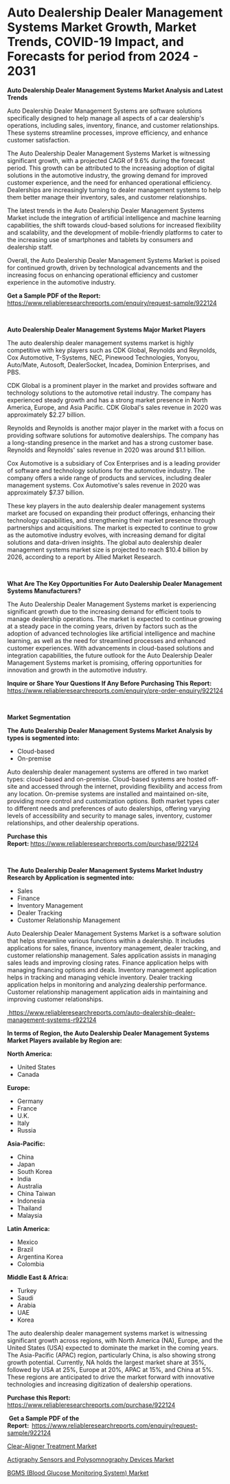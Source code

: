 <p><h1>Auto Dealership Dealer Management Systems Market Growth, Market Trends, COVID-19 Impact, and Forecasts for period from 2024 - 2031</h1></p><p><strong>Auto Dealership Dealer Management Systems Market Analysis and Latest Trends</strong></p>
<p><p>Auto Dealership Dealer Management Systems are software solutions specifically designed to help manage all aspects of a car dealership's operations, including sales, inventory, finance, and customer relationships. These systems streamline processes, improve efficiency, and enhance customer satisfaction.</p><p>The Auto Dealership Dealer Management Systems Market is witnessing significant growth, with a projected CAGR of 9.6% during the forecast period. This growth can be attributed to the increasing adoption of digital solutions in the automotive industry, the growing demand for improved customer experience, and the need for enhanced operational efficiency. Dealerships are increasingly turning to dealer management systems to help them better manage their inventory, sales, and customer relationships.</p><p>The latest trends in the Auto Dealership Dealer Management Systems Market include the integration of artificial intelligence and machine learning capabilities, the shift towards cloud-based solutions for increased flexibility and scalability, and the development of mobile-friendly platforms to cater to the increasing use of smartphones and tablets by consumers and dealership staff.</p><p>Overall, the Auto Dealership Dealer Management Systems Market is poised for continued growth, driven by technological advancements and the increasing focus on enhancing operational efficiency and customer experience in the automotive industry.</p></p>
<p><strong>Get a Sample PDF of the Report:&nbsp;</strong> <a href="https://www.reliableresearchreports.com/enquiry/request-sample/922124">https://www.reliableresearchreports.com/enquiry/request-sample/922124</a></p>
<p>&nbsp;</p>
<p><strong>Auto Dealership Dealer Management Systems Major Market Players</strong></p>
<p><p>The auto dealership dealer management systems market is highly competitive with key players such as CDK Global, Reynolds and Reynolds, Cox Automotive, T-Systems, NEC, Pinewood Technologies, Yonyou, Auto/Mate, Autosoft, DealerSocket, Incadea, Dominion Enterprises, and PBS. </p><p>CDK Global is a prominent player in the market and provides software and technology solutions to the automotive retail industry. The company has experienced steady growth and has a strong market presence in North America, Europe, and Asia Pacific. CDK Global's sales revenue in 2020 was approximately $2.27 billion.</p><p>Reynolds and Reynolds is another major player in the market with a focus on providing software solutions for automotive dealerships. The company has a long-standing presence in the market and has a strong customer base. Reynolds and Reynolds' sales revenue in 2020 was around $1.1 billion.</p><p>Cox Automotive is a subsidiary of Cox Enterprises and is a leading provider of software and technology solutions for the automotive industry. The company offers a wide range of products and services, including dealer management systems. Cox Automotive's sales revenue in 2020 was approximately $7.37 billion.</p><p>These key players in the auto dealership dealer management systems market are focused on expanding their product offerings, enhancing their technology capabilities, and strengthening their market presence through partnerships and acquisitions. The market is expected to continue to grow as the automotive industry evolves, with increasing demand for digital solutions and data-driven insights. The global auto dealership dealer management systems market size is projected to reach $10.4 billion by 2026, according to a report by Allied Market Research.</p></p>
<p>&nbsp;</p>
<p><strong>What Are The Key Opportunities For Auto Dealership Dealer Management Systems Manufacturers?</strong></p>
<p><p>The Auto Dealership Dealer Management Systems market is experiencing significant growth due to the increasing demand for efficient tools to manage dealership operations. The market is expected to continue growing at a steady pace in the coming years, driven by factors such as the adoption of advanced technologies like artificial intelligence and machine learning, as well as the need for streamlined processes and enhanced customer experiences. With advancements in cloud-based solutions and integration capabilities, the future outlook for the Auto Dealership Dealer Management Systems market is promising, offering opportunities for innovation and growth in the automotive industry.</p></p>
<p><strong>Inquire or Share Your Questions If Any Before Purchasing This Report:</strong> <a href="https://www.reliableresearchreports.com/enquiry/pre-order-enquiry/922124">https://www.reliableresearchreports.com/enquiry/pre-order-enquiry/922124</a></p>
<p>&nbsp;</p>
<p><strong>Market Segmentation</strong></p>
<p><strong>The Auto Dealership Dealer Management Systems Market Analysis by types is segmented into:</strong></p>
<p><ul><li>Cloud-based</li><li>On-premise</li></ul></p>
<p><p>Auto dealership dealer management systems are offered in two market types: cloud-based and on-premise. Cloud-based systems are hosted off-site and accessed through the internet, providing flexibility and access from any location. On-premise systems are installed and maintained on-site, providing more control and customization options. Both market types cater to different needs and preferences of auto dealerships, offering varying levels of accessibility and security to manage sales, inventory, customer relationships, and other dealership operations.</p></p>
<p><strong>Purchase this Report:&nbsp;</strong><a href="https://www.reliableresearchreports.com/purchase/922124">https://www.reliableresearchreports.com/purchase/922124</a></p>
<p>&nbsp;</p>
<p><strong>The Auto Dealership Dealer Management Systems Market Industry Research by Application is segmented into:</strong></p>
<p><ul><li>Sales</li><li>Finance</li><li>Inventory Management</li><li>Dealer Tracking</li><li>Customer Relationship Management</li></ul></p>
<p><p>Auto Dealership Dealer Management Systems Market is a software solution that helps streamline various functions within a dealership. It includes applications for sales, finance, inventory management, dealer tracking, and customer relationship management. Sales application assists in managing sales leads and improving closing rates. Finance application helps with managing financing options and deals. Inventory management application helps in tracking and managing vehicle inventory. Dealer tracking application helps in monitoring and analyzing dealership performance. Customer relationship management application aids in maintaining and improving customer relationships.</p></p>
<p><a href="https://www.reliableresearchreports.com/auto-dealership-dealer-management-systems-r922124">&nbsp;https://www.reliableresearchreports.com/auto-dealership-dealer-management-systems-r922124</a></p>
<p><strong>In terms of Region, the Auto Dealership Dealer Management Systems Market Players available by Region are:</strong></p>
<p>
    <p> <strong> North America: </strong>
        <ul>
            <li>United States</li>
            <li>Canada</li>
        </ul>
        </p> 
    <p> <strong> Europe: </strong>
        <ul>
            <li>Germany</li>
            <li>France</li>
            <li>U.K.</li>
            <li>Italy</li>
            <li>Russia</li>
        </ul>
        </p> 
    <p> <strong> Asia-Pacific: </strong>
        <ul>
            <li>China</li>
            <li>Japan</li>
            <li>South Korea</li>
            <li>India</li>
            <li>Australia</li>
            <li>China Taiwan</li>
            <li>Indonesia</li>
            <li>Thailand</li>
            <li>Malaysia</li>
        </ul>
        </p> 
    <p> <strong> Latin America: </strong>
        <ul>
            <li>Mexico</li>
            <li>Brazil</li>
            <li>Argentina Korea</li>
            <li>Colombia</li>
        </ul>
        </p> 
    <p> <strong> Middle East & Africa: </strong>
        <ul>
            <li>Turkey</li>
            <li>Saudi</li>
            <li>Arabia</li>
            <li>UAE</li>
            <li>Korea</li>
        </ul>
    </p>
    </p>
<p><p>The auto dealership dealer management systems market is witnessing significant growth across regions, with North America (NA), Europe, and the United States (USA) expected to dominate the market in the coming years. The Asia-Pacific (APAC) region, particularly China, is also showing strong growth potential. Currently, NA holds the largest market share at 35%, followed by USA at 25%, Europe at 20%, APAC at 15%, and China at 5%. These regions are anticipated to drive the market forward with innovative technologies and increasing digitization of dealership operations.</p></p>
<p><strong>Purchase this Report: </strong><a href="https://www.reliableresearchreports.com/purchase/922124">https://www.reliableresearchreports.com/purchase/922124</a></p>
<p>&nbsp;<strong>Get a Sample PDF of the Report:&nbsp;&nbsp;</strong><a href="https://www.reliableresearchreports.com/enquiry/request-sample/922124">https://www.reliableresearchreports.com/enquiry/request-sample/922124</a></p>
<p><strong></strong></p>
<p><p><a href="https://github.com/lsapaaep8/Market-Research-Report-List-1/blob/main/clear-aligner-treatment-market.md">Clear-Aligner Treatment Market</a></p><p><a href="https://github.com/qrkceaah30/Market-Research-Report-List-1/blob/main/actigraphy-sensors-and-polysomnography-devices-market.md">Actigraphy Sensors and Polysomnography Devices Market</a></p><p><a href="https://github.com/yadanielu/Market-Research-Report-List-1/blob/main/bgms-blood-glucose-monitoring-system-market.md">BGMS (Blood Glucose Monitoring System) Market</a></p></p>